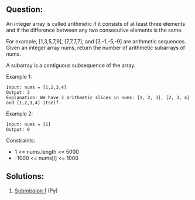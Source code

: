 ## Question:

An integer array is called arithmetic if it consists of at least three elements and if the difference between any two consecutive elements is the same.

For example, [1,3,5,7,9], [7,7,7,7], and [3,-1,-5,-9] are arithmetic sequences.
Given an integer array nums, return the number of arithmetic subarrays of nums.

A subarray is a contiguous subsequence of the array.

 
Example 1:

    Input: nums = [1,2,3,4]
    Output: 3
    Explanation: We have 3 arithmetic slices in nums: [1, 2, 3], [2, 3, 4] and [1,2,3,4] itself.
Example 2:

    Input: nums = [1]
    Output: 0
 

Constraints:

 * 1 <= nums.length <= 5000
 * -1000 <= nums[i] <= 1000

## Solutions:
1. [Submission 1](./solution1.py) (Py)